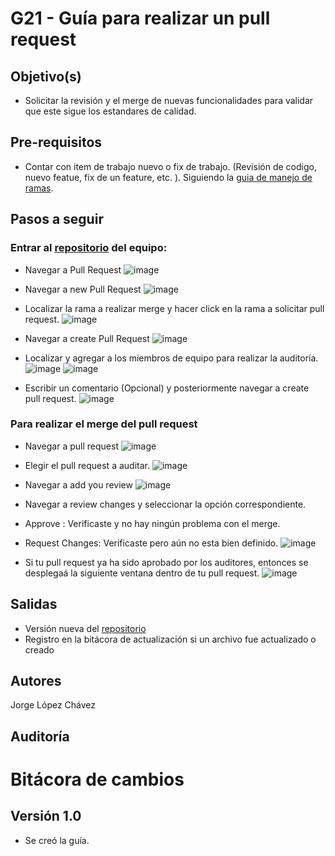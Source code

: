 # G21 - Guía para realizar un pull request

## Objetivo(s)

* Solicitar la revisión y el merge de nuevas funcionalidades para validar que este sigue los estandares de calidad.


## Pre-requisitos

* Contar con item de trabajo nuevo o fix de trabajo. (Revisión de codigo, nuevo featue, fix de un feature, etc. ). Siguiendo la [guia de manejo de ramas](https://taro-it.github.io/docs/guias/G13-guia-para-manejo-de-ramas).


## Pasos a seguir

### Entrar al [repositorio](https://github.com/Taro-IT/docs) del equipo:

* Navegar a Pull Request
![image](../../static/img/guias/G21/1.png)

* Navegar a new Pull Request
![image](../../static/img/guias/G21/2.png)

* Localizar la rama a realizar merge y hacer click en la rama a solicitar pull request.
![image](../../static/img/guias/G21/3.png)

* Navegar a create Pull Request
![image](../../static/img/guias/G21/4.png)

* Localizar y agregar a los miembros de equipo para realizar la auditoría.
![image](../../static/img/guias/G21/6.png)
![image](../../static/img/guias/G21/7.png)

* Escribir un comentario (Opcional) y posteriormente navegar a create pull request.
![image](../../static/img/guias/G21/8.png)

### Para realizar el merge del pull request
* Navegar a pull request
![image](../../static/img/guias/G21/1.png)

* Elegir el pull request a auditar.
![image](../../static/img/guias/G21/11.png)

* Navegar a add you review
![image](../../static/img/guias/G21/12.png)

* Navegar a review changes y seleccionar la opción correspondiente.
* Approve : Verificaste y no hay ningún problema con el merge.
* Request Changes: Verificaste pero aún no esta bien definido.
![image](../../static/img/guias/G21/13.png)

* Si tu pull request ya ha sido aprobado por los auditores, entonces se desplegaá la siguiente ventana dentro de tu pull request.
![image](../../static/img/guias/G21/10.png)

## Salidas
* Versión nueva del [repositorio](https://github.com/Taro-IT/docs)
* Registro en la bitácora de actualización si un archivo fue actualizado o creado

## Autores
Jorge López Chávez

## Auditoría

# Bitácora de cambios

## Versión 1.0
  - Se creó la guía.
